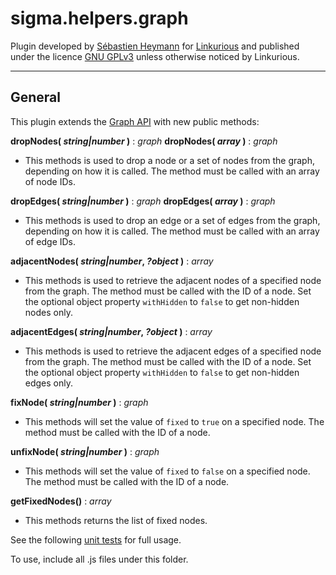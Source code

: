 sigma.helpers.graph
==================

Plugin developed by [Sébastien Heymann](https://github.com/sheymann) for [Linkurious](https://github.com/Linkurious) and published under the licence [GNU GPLv3](LICENSE) unless otherwise noticed by Linkurious.

---
## General
This plugin extends the [Graph API](https://github.com/jacomyal/sigma.js/wiki/Graph-API) with new public methods:

**dropNodes( *string|number* )** : *graph*
**dropNodes( *array* )** : *graph*
 * This methods is used to drop a node or a set of nodes from the graph, depending on how it is called. The method must be called with an array of node IDs.

**dropEdges( *string|number* )** : *graph*
**dropEdges( *array* )** : *graph*
 * This methods is used to drop an edge or a set of edges from the graph, depending on how it is called. The method must be called with an array of edge IDs.

**adjacentNodes( *string|number*, *?object* )** : *array*
 * This methods is used to retrieve the adjacent nodes of a specified node from the graph. The method must be called with the ID of a node. Set the optional object property `withHidden` to `false` to get non-hidden nodes only.

**adjacentEdges( *string|number*, *?object* )** : *array*
 * This methods is used to retrieve the adjacent edges of a specified node from the graph. The method must be called with the ID of a node. Set the optional object property `withHidden` to `false` to get non-hidden edges only.

**fixNode( *string|number* )** : *graph*
 * This methods will set the value of `fixed` to `true` on a specified node. The method must be called with the ID of a node.

**unfixNode( *string|number* )** : *graph*
 * This methods will set the value of `fixed` to `false` on a specified node. The method must be called with the ID of a node.

**getFixedNodes()** : *array*
 * This methods returns the list of fixed nodes.

See the following [unit tests](../../test/unit.helpers.graph.js) for full usage.

To use, include all .js files under this folder.
